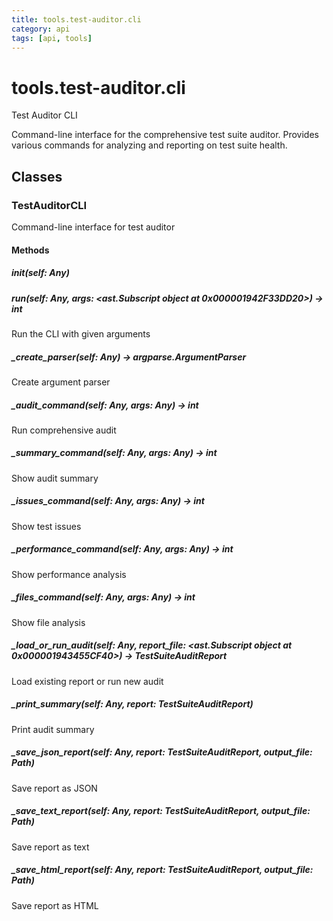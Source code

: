 ```yaml
---
title: tools.test-auditor.cli
category: api
tags: [api, tools]
---
```


# tools.test-auditor.cli

Test Auditor CLI

Command-line interface for the comprehensive test suite auditor.
Provides various commands for analyzing and reporting on test suite health.

## Classes

### TestAuditorCLI

Command-line interface for test auditor

#### Methods

##### __init__(self: Any)



##### run(self: Any, args: <ast.Subscript object at 0x000001942F33DD20>) -> int

Run the CLI with given arguments

##### _create_parser(self: Any) -> argparse.ArgumentParser

Create argument parser

##### _audit_command(self: Any, args: Any) -> int

Run comprehensive audit

##### _summary_command(self: Any, args: Any) -> int

Show audit summary

##### _issues_command(self: Any, args: Any) -> int

Show test issues

##### _performance_command(self: Any, args: Any) -> int

Show performance analysis

##### _files_command(self: Any, args: Any) -> int

Show file analysis

##### _load_or_run_audit(self: Any, report_file: <ast.Subscript object at 0x000001943455CF40>) -> TestSuiteAuditReport

Load existing report or run new audit

##### _print_summary(self: Any, report: TestSuiteAuditReport)

Print audit summary

##### _save_json_report(self: Any, report: TestSuiteAuditReport, output_file: Path)

Save report as JSON

##### _save_text_report(self: Any, report: TestSuiteAuditReport, output_file: Path)

Save report as text

##### _save_html_report(self: Any, report: TestSuiteAuditReport, output_file: Path)

Save report as HTML

